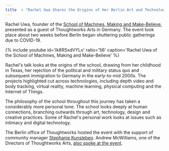 ```yaml
---
title  : "Rachel Uwa Shares the Origins of Her Berlin Art and Technology School"
---
```

Rachel Uwa, founder of the [School of Machines, Making and Make-Believe](http://schoolofma.org/), presented as a guest of Thoughtworks Arts in Germany. The event took place about two weeks before Berlin began shuttering public gatherings due to COVID-19.

{% include youtube id='Ik8RSxdVYLo'
   ratio='56'
   caption='Rachel Uwa of the School of Machines, Making and Make-Believe' %}

Rachel's talk looks at the origins of the school, drawing from her childhood in Texas, her rejection of the political and military status quo and subsequent immigration to Germany in the early-to-mid 2000s.<!--excerpt-ends--> The projects highlighted cut across technologies, including depth video and body tracking, virtual reality, machine learning, physical computing and the Internet of Things.

The philosophy of the school throughout this journey has taken a considerably more personal tone. The school looks deeply at human connections, branching outwards through art, technology, design and creative practices. Some of Rachel's personal work looks at issues such as intimacy and digital technology.

The Berlin office of Thoughtworks hosted the event with the support of community manager [Stephanie Kunsleben](https://www.linkedin.com/in/stephanie-kunsleben-036628130/). Andrew McWilliams, one of the Directors of Thoughtworks Arts, [also spoke at the event](/blog/showcase-art-tech-thoughtworks-germany/).